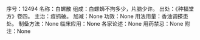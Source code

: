 序号：12494
名称：白螺散
组成：白螺蛳不拘多少，片脑少许。
出处：《种福堂方》卷四。
主治：痘抓破。
加减：None
功效：None
用法用量：香油调搽患处。
制备方法：None
临床应用：None
各家论述：None
用药禁忌：None
附注：None

